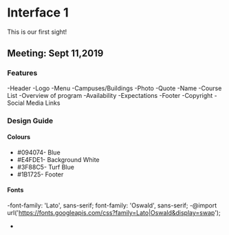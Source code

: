 # Interface 1
This is our first sight!

## Meeting: Sept 11,2019      

### Features
 -Header
   -Logo
   -Menu 
-Campuses/Buildings
  -Photo
  -Quote
  -Name
-Course List
  -Overview of program
  -Availability
  -Expectations
-Footer
  -Copyright
  -Social Media Links

### Design Guide

#### Colours
 - #094074- Blue
 - #E4FDE1- Background White
 - #3F88C5- Turf Blue
 - #1B1725- Footer 
#### Fonts
 -font-family: 'Lato', sans-serif;
font-family: 'Oswald', sans-serif;
 -@import url('https://fonts.googleapis.com/css?family=Lato|Oswald&display=swap');

 -